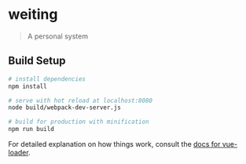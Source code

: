 # weiting

> A personal system

## Build Setup

``` bash
# install dependencies
npm install

# serve with hot reload at localhost:8080
node build/webpack-dev-server.js

# build for production with minification
npm run build
```

For detailed explanation on how things work, consult the [docs for vue-loader](http://vuejs.github.io/vue-loader).
